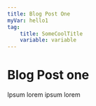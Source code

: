 ```yaml
---
title: Blog Post One
myVar: hello1
tag: 
    title: SomeCoolTitle
    variable: variable
---
```

# Blog Post one

Ipsum lorem ipsum lorem